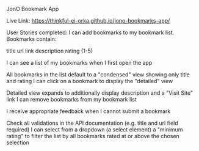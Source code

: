 JonO Bookmark App

Live Link: https://thinkful-ei-orka.github.io/jono-bookmarks-app/


User Stories completed:
I can add bookmarks to my bookmark list. Bookmarks contain:

title url link description rating (1-5)

I can see a list of my bookmarks when I first open the app

All bookmarks in the list default to a "condensed" view showing only title and rating I can click on a bookmark to display the "detailed" view

Detailed view expands to additionally display description and a "Visit Site" link I can remove bookmarks from my bookmark list

I receive appropriate feedback when I cannot submit a bookmark

Check all validations in the API documentation (e.g. title and url field required) I can select from a dropdown (a select element) a "minimum rating" to filter the list by all bookmarks rated at or above the chosen selection
